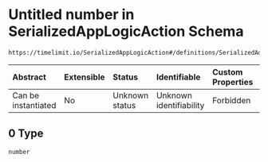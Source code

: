 # Untitled number in SerializedAppLogicAction Schema

```txt
https://timelimit.io/SerializedAppLogicAction#/definitions/SerializedAddUsedTimeActionVersion2/properties/i/items/properties/sdl/items/items/0
```

| Abstract            | Extensible | Status         | Identifiable            | Custom Properties | Additional Properties | Access Restrictions | Defined In                                                                                            |
| :------------------ | :--------- | :------------- | :---------------------- | :---------------- | :-------------------- | :------------------ | :---------------------------------------------------------------------------------------------------- |
| Can be instantiated | No         | Unknown status | Unknown identifiability | Forbidden         | Allowed               | none                | [SerializedAppLogicAction.schema.json\*](SerializedAppLogicAction.schema.json "open original schema") |

## 0 Type

`number`
